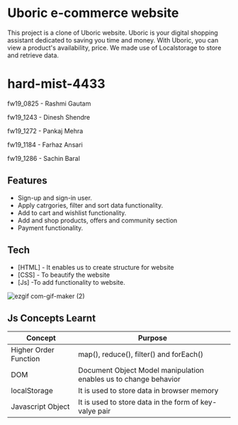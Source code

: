 # Uboric e-commerce website

This project is a clone of Uboric website. Uboric is your digital shopping assistant dedicated to saving you time and money. With Uboric, you can view a product's availability, price. We made use of Localstorage to store and retrieve data. 

# hard-mist-4433
fw19_0825 - Rashmi Gautam

fw19_1243 - Dinesh Shendre

fw19_1272 - Pankaj Mehra

fw19_1184 - Farhaz Ansari

fw19_1286 - Sachin Baral


## Features

- Sign-up and sign-in user.
- Apply catrgories, filter and sort data functionality.
- Add to cart and wishlist functionality.
- Add and shop products, offers and community section
- Payment functionality.

## Tech

- [HTML] - It enables us to create structure for website
- [CSS] - To beautify the website
- [Js] -To add functionality to website.


![ezgif com-gif-maker (2)](https://user-images.githubusercontent.com/103721591/208712826-a71456c7-3d23-4bd9-b5f9-919b0f46caa5.gif)

## Js Concepts Learnt
| Concept | Purpose |
| ------|------ |
| Higher Order Function| map(), reduce(), filter() and forEach()
| DOM | Document Object Model manipulation enables us to change behavior |
| localStorage |It is used to store data in browser memory |
| Javascript Object |It is used to store data in the form of key-valye pair |
